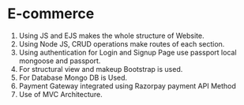 # E-commerce
1. Using JS and EJS makes the whole structure of Website.
2. Using Node JS, CRUD operations make routes of each section.
3. Using authentication for Login and Signup Page use passport
 local mongoose and passport.
4. For structural view and makeup Bootstrap is used.
5. For Database Mongo DB is Used.
6. Payment Gateway integrated using Razorpay payment API Method
7. Use of MVC Architecture. 
